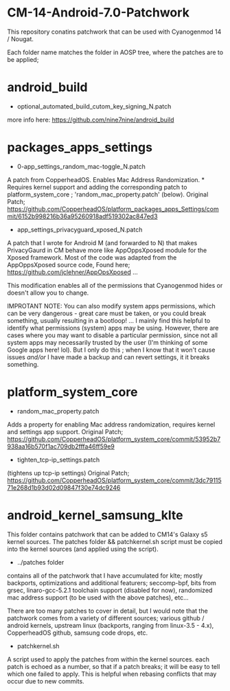# CM-14-Android-7.0-Patchwork

This repository conatins patchwork that can be used with Cyanogenmod 14 / Nougat. 

Each folder name matches the folder in AOSP tree, where the patches are to be applied;

# android_build  

* optional_automated_build_cutom_key_signing_N.patch

more info here: https://github.com/nine7nine/android_build

# packages_apps_settings  

* 0-app_settings_random_mac-toggle_N.patch 

A patch from CopperheadOS. Enables Mac Address Randomization. * Requires kernel support and adding the corresponding patch to
platform_system_core ; 'random_mac_property.patch' (below). Original Patch; 
https://github.com/CopperheadOS/platform_packages_apps_Settings/commit/6152b998216b36a95260918adf519302ac847ed3 

* app_settings_privacyguard_xposed_N.patch 

A patch that I wrote for Android M (and forwarded to N) that makes PrivacyGaurd in CM behave more like AppOppsXposed module 
for the Xposed framework. Most of the code was adapted from the AppOppsXposed source code, Found here; https://github.com/jclehner/AppOpsXposed ... 

This modification enables all of the permissions that Cyanogenmod hides or doesn't allow you to change. 

IMPROTANT NOTE: You can also modify system apps permissions, which can be very dangerous - great care must be taken, or you 
could break something, usually resulting in a bootloop! ... I mainly find this helpful to identify what permissions (system) 
apps may be using. However, there are cases where you may want to disable a particular permission, since not all system apps 
may necessarily trusted by the user (I'm thinking of some Google apps here! lol). But I only do this ; when I know that 
it won't cause issues *and/or* I have made a backup and can revert settings, it it breaks something. 

# platform_system_core 

* random_mac_property.patch 

Adds a property for enabling Mac address randomization, requires kernel and settings app support. Original Patch;
https://github.com/CopperheadOS/platform_system_core/commit/53952b7938aa16b570f1ac709db2fffa46ff59e9

* tighten_tcp-ip_settings.patch 

(tightens up tcp-ip settings) Original Patch;
https://github.com/CopperheadOS/platform_system_core/commit/3dc7911571e268d1b93d02d09847f30e74dc9246

# android_kernel_samsung_klte
 
This folder contains patchwork that can be added to CM14's Galaxy s5 kernel sources. The patches folder && patchkernel.sh 
script must be copied into the kernel sources (and applied using the script). 

* ../patches folder 

contains all of the patchwork that I have accumulated for klte; mostly backports, optimizations and additional featurers;
seccomp-bpf, bits from grsec, linaro-gcc-5.2.1 toolchain support (disabled for now), randomized mac address support (to be used 
with the above patches), etc... 

There are too many patches to cover in detail, but I would note that the patchwork comes from a variety of different sources;
various github / android kernels, upstream linux (backports, ranging from linux-3.5 - 4.x), CopperheadOS github, samsung code 
drops, etc.

* patchkernel.sh

A script used to apply the patches from within the kernel sources. each patch is echoed as a number, so that if a patch breaks; 
it will be easy to tell which one failed to apply. This is helpful when rebasing conflicts that may occur due to new commits.

